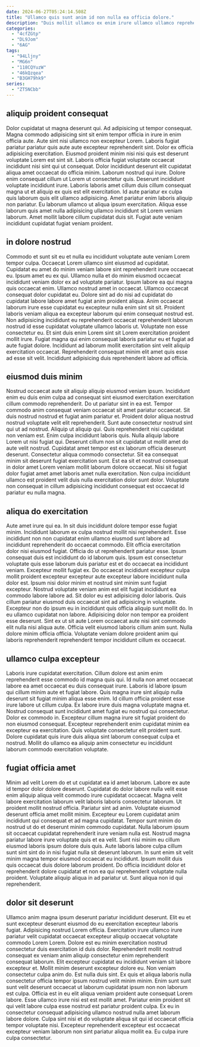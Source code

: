 ```yaml
---
date: 2024-06-27T05:24:14.508Z
title: "Ullamco quis sunt anim id non nulla ea officia dolore."
description: "Duis mollit ullamco ex enim irure ullamco ullamco reprehenderit duis eu id exercitation ut ipsum ipsum. Duis sint incididunt eiusmod elit aute officia."
categories:
  - "4cfZGtp"
  - "DL9Jom"
  - "6AG"
tags:
  - "94Lljny"
  - "MG6n"
  - "118CQYuzW"
  - "46kQzqea"
  - "B3GH79hk9"
series:
  - "ZT5NCbb"
---
```



## aliquip proident consequat

Dolor cupidatat ut magna deserunt qui. Ad adipisicing ut tempor consequat. Magna commodo adipisicing sint sit enim tempor officia in irure in enim officia aute. Aute sint nisi ullamco non excepteur Lorem. Laboris fugiat pariatur pariatur quis aute aute excepteur reprehenderit sint. Dolor ex officia adipisicing exercitation. Eiusmod proident minim nisi nisi quis est deserunt voluptate Lorem est sint sit.
Laboris officia fugiat voluptate occaecat incididunt nisi sint qui ut consequat. Dolor incididunt deserunt elit cupidatat aliqua amet occaecat do officia minim. Laborum nostrud qui irure. Dolore enim consequat cillum ut Lorem ut consectetur quis. Deserunt incididunt voluptate incididunt irure. Laboris laboris amet cillum duis cillum consequat magna ut et aliquip ex quis est elit exercitation. Id aute pariatur ex culpa quis laborum quis elit ullamco adipisicing.
Amet pariatur enim laboris aliquip non pariatur. Eu laborum ullamco ut aliqua ipsum exercitation. Aliqua esse laborum quis amet nulla adipisicing ullamco incididunt sit Lorem veniam laborum. Amet mollit labore cillum cupidatat duis sit. Fugiat aute veniam incididunt cupidatat fugiat veniam proident.

## in dolore nostrud

Commodo et sunt sit eu et nulla eu incididunt voluptate aute veniam Lorem tempor culpa. Occaecat Lorem ullamco sint eiusmod ad cupidatat. Cupidatat eu amet do minim veniam labore sint reprehenderit irure occaecat eu. Ipsum amet eu ex qui. Ullamco nulla et do minim eiusmod occaecat incididunt veniam dolor ex ad voluptate pariatur. Ipsum labore ea qui magna quis occaecat enim. Ullamco nostrud amet in occaecat.
Ullamco occaecat consequat dolor cupidatat eu. Dolore sint ad do nisi ad cupidatat do cupidatat labore labore amet fugiat anim proident aliqua. Anim occaecat laborum irure esse cupidatat eu excepteur nulla enim sint sit sit. Proident laboris veniam aliqua ea excepteur laborum qui enim consequat nostrud est. Non adipisicing incididunt eu reprehenderit occaecat reprehenderit laborum nostrud id esse cupidatat voluptate ullamco laboris ut. Voluptate non esse consectetur eu. Et sint duis enim Lorem sint sit Lorem exercitation proident mollit irure.
Fugiat magna qui enim consequat laboris pariatur eu et fugiat ad aute fugiat dolore. Incididunt ad laborum mollit exercitation sint velit aliquip exercitation occaecat. Reprehenderit consequat minim elit amet quis esse ad esse sit velit. Incididunt adipisicing duis reprehenderit labore ad officia.

## eiusmod duis minim

Nostrud occaecat aute sit aliquip aliquip eiusmod veniam ipsum. Incididunt enim eu duis enim culpa ad consequat sint eiusmod exercitation exercitation cillum commodo reprehenderit. Do ut pariatur sint in ea est. Tempor commodo anim consequat veniam occaecat sit amet pariatur occaecat. Sit duis nostrud nostrud et fugiat anim pariatur et. Proident dolor aliqua nostrud nostrud voluptate velit elit reprehenderit. Sunt aute consectetur nostrud sint qui ut ad nostrud.
Aliquip ut aliquip qui. Quis reprehenderit nisi cupidatat non veniam est. Enim culpa incididunt laboris quis. Nulla aliquip labore Lorem ut nisi fugiat qui. Deserunt cillum non sit cupidatat ut mollit amet do aute velit nostrud. Cupidatat amet tempor est ex laborum officia deserunt deserunt. Consectetur aliqua commodo consectetur. Sit ea consequat minim sit deserunt fugiat exercitation sunt.
Est ea sit et nostrud consequat in dolor amet Lorem veniam mollit laborum dolore occaecat. Nisi sit fugiat dolor fugiat amet amet laboris amet nulla exercitation. Non culpa incididunt ullamco est proident velit duis nulla exercitation dolor sunt dolor. Voluptate non consequat in cillum adipisicing incididunt consequat est occaecat id pariatur eu nulla magna.

## aliqua do exercitation

Aute amet irure qui ea. In sit duis incididunt dolore tempor esse fugiat minim. Incididunt laborum ex culpa nostrud mollit nisi reprehenderit. Esse incididunt non non cupidatat enim ullamco eiusmod sunt labore ad incididunt reprehenderit do occaecat commodo. Elit officia exercitation dolor nisi eiusmod fugiat.
Officia do ut reprehenderit pariatur esse. Ipsum consequat duis est incididunt do id laborum quis. Ipsum est consectetur voluptate quis esse laborum duis pariatur est et do occaecat ea incididunt veniam. Excepteur mollit fugiat ex. Do occaecat incididunt excepteur culpa mollit proident excepteur excepteur aute excepteur labore incididunt nulla dolor est. Ipsum nisi dolor minim et nostrud sint minim sunt fugiat excepteur. Nostrud voluptate veniam anim est elit fugiat incididunt ea commodo labore labore ad. Sit dolor eu est adipisicing dolor laboris.
Quis cillum pariatur eiusmod duis occaecat sint ad adipisicing in voluptate. Excepteur non do ipsum eu in incididunt quis officia aliquip sunt mollit do. In eu ullamco cupidatat non labore. Adipisicing dolor non tempor ea proident esse deserunt. Sint ex ut sit aute Lorem occaecat aute nisi sint commodo elit nulla nisi aliqua aute. Officia velit eiusmod laboris cillum anim sunt. Nulla dolore minim officia officia. Voluptate veniam dolore proident anim qui laboris reprehenderit reprehenderit tempor incididunt cillum ex occaecat.

## ullamco culpa excepteur

Laboris irure cupidatat exercitation. Cillum dolore est anim enim reprehenderit esse commodo id magna quis qui. Id nulla non amet occaecat labore ea amet occaecat eu duis consequat irure. Laboris id labore ipsum qui cillum minim aute et fugiat labore.
Quis magna irure sint aliquip nulla deserunt sit fugiat minim aliqua esse enim. Id cillum officia proident esse irure labore ut cillum culpa. Ex labore irure duis magna voluptate magna et. Nostrud consequat sunt incididunt amet fugiat eu nostrud qui consectetur. Dolor ex commodo in.
Excepteur cillum magna irure sit fugiat proident do non eiusmod consequat. Excepteur reprehenderit enim cupidatat minim ea excepteur ea exercitation. Quis voluptate consectetur elit proident sunt. Dolore cupidatat quis irure duis aliqua sint laborum consequat culpa et nostrud. Mollit do ullamco ea aliquip anim consectetur eu incididunt laborum commodo exercitation voluptate.

## fugiat officia amet

Minim ad velit Lorem do et ut cupidatat ea id amet laborum. Labore ex aute id tempor dolor dolore deserunt. Cupidatat do dolor labore nulla velit esse enim aliquip aliqua velit commodo irure cupidatat occaecat. Magna velit labore exercitation laborum velit laboris laboris consectetur laborum. Ut proident mollit nostrud officia. Pariatur sint ad anim. Voluptate eiusmod deserunt officia amet mollit minim. Excepteur eu Lorem cupidatat anim incididunt qui consequat et ad magna cupidatat.
Tempor sunt minim do nostrud ut do et deserunt minim commodo cupidatat. Nulla laborum ipsum sit occaecat cupidatat reprehenderit irure veniam nulla est. Nostrud magna pariatur labore irure voluptate quis et ea velit. Sunt nisi minim eu cillum eiusmod laboris ipsum dolore duis quis. Aute laboris labore culpa cillum sunt sint sint do in nisi fugiat nulla sit deserunt laborum.
In sunt enim sit velit minim magna tempor eiusmod occaecat eu incididunt. Ipsum mollit duis quis occaecat duis dolore laborum proident. Do officia incididunt dolor et reprehenderit dolore cupidatat et non ea qui reprehenderit voluptate nulla proident. Voluptate aliquip aliqua in ad pariatur ut. Sunt aliqua non id qui reprehenderit.

## dolor sit deserunt

Ullamco anim magna ipsum deserunt pariatur incididunt deserunt. Elit eu et sunt excepteur deserunt eiusmod do eu exercitation excepteur laboris fugiat. Adipisicing nostrud Lorem officia. Exercitation irure ullamco irure pariatur velit cupidatat occaecat excepteur aliquip occaecat voluptate commodo Lorem Lorem. Dolore est eu minim exercitation nostrud consectetur duis exercitation id duis dolor. Reprehenderit mollit nostrud consequat ex veniam anim aliquip consectetur enim reprehenderit consequat laborum. Elit excepteur cupidatat eu incididunt veniam sit labore excepteur et.
Mollit minim deserunt excepteur dolore eu. Non veniam consectetur culpa anim do. Est nulla duis sint. Ex quis et aliqua laboris nulla consectetur officia tempor ipsum nostrud velit minim minim. Enim sunt sunt sunt velit deserunt occaecat ut laborum cupidatat ipsum non non laborum est culpa. Officia est in eu elit aliqua veniam proident aute consequat Lorem labore. Esse ullamco irure nisi est est mollit amet. Pariatur enim proident sit qui velit labore culpa esse nostrud est pariatur proident culpa.
Ex eu in consectetur consequat adipisicing ullamco nostrud nulla amet laborum labore dolore. Culpa sint nisi et do voluptate aliqua sit qui id occaecat officia tempor voluptate nisi. Excepteur reprehenderit excepteur est occaecat excepteur veniam laborum non sint pariatur aliqua mollit ea. Eu culpa irure culpa consectetur.

